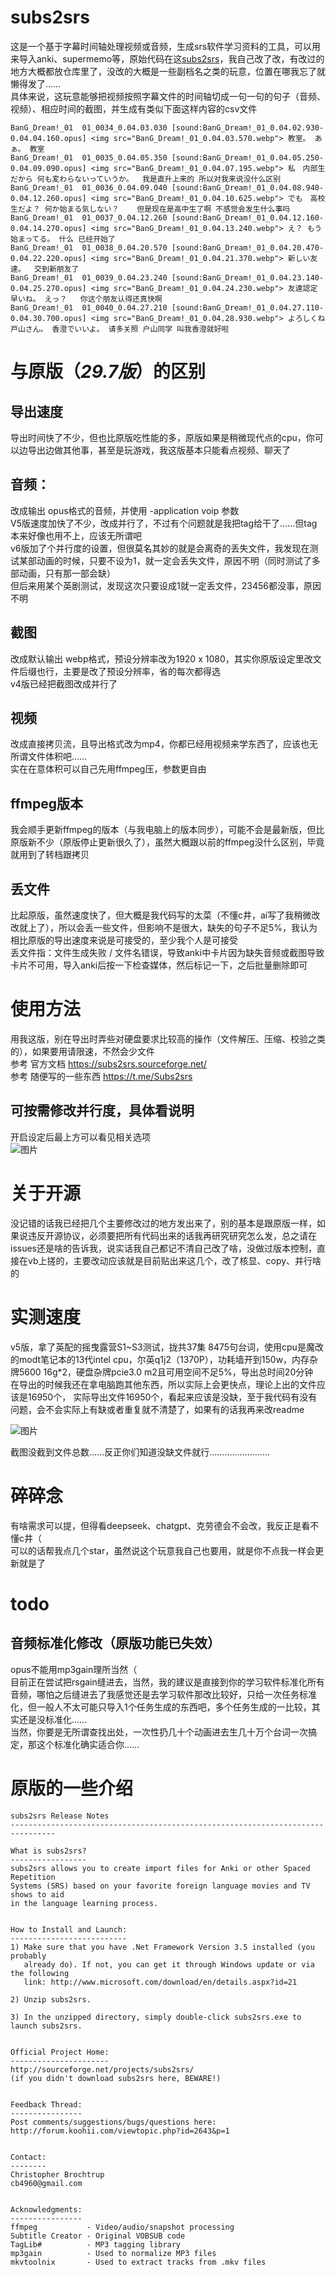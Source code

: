 # subs2srs
这是一个基于字幕时间轴处理视频或音频，生成srs软件学习资料的工具，可以用来导入anki、supermemo等，原始代码在这[subs2srs](https://subs2srs.sourceforge.net/)，我自己改了改，有改过的地方大概都放仓库里了，没改的大概是一些副档名之类的玩意，位置在哪我忘了就懒得发了……    
具体来说，这玩意能够把视频按照字幕文件的时间轴切成一句一句的句子（音频、视频）、相应时间的截图，并生成有类似下面这样内容的csv文件  

```
BanG_Dream!_01	01_0034_0.04.03.030	[sound:BanG_Dream!_01_0.04.02.930-0.04.04.160.opus]	<img src="BanG_Dream!_01_0.04.03.570.webp">	教室。 あぁ。	教室
BanG_Dream!_01	01_0035_0.04.05.350	[sound:BanG_Dream!_01_0.04.05.250-0.04.09.090.opus]	<img src="BanG_Dream!_01_0.04.07.195.webp">	私　内部生だから 何も変わらないっていうか。	我是直升上来的 所以对我来说没什么区别
BanG_Dream!_01	01_0036_0.04.09.040	[sound:BanG_Dream!_01_0.04.08.940-0.04.12.260.opus]	<img src="BanG_Dream!_01_0.04.10.625.webp">	でも　高校生だよ？ 何か始まる気しない？	但是现在是高中生了啊 不感觉会发生什么事吗
BanG_Dream!_01	01_0037_0.04.12.260	[sound:BanG_Dream!_01_0.04.12.160-0.04.14.270.opus]	<img src="BanG_Dream!_01_0.04.13.240.webp">	え？ もう始まってる。	什么 已经开始了
BanG_Dream!_01	01_0038_0.04.20.570	[sound:BanG_Dream!_01_0.04.20.470-0.04.22.220.opus]	<img src="BanG_Dream!_01_0.04.21.370.webp">	新しい友達。	交到新朋友了
BanG_Dream!_01	01_0039_0.04.23.240	[sound:BanG_Dream!_01_0.04.23.140-0.04.25.270.opus]	<img src="BanG_Dream!_01_0.04.24.230.webp">	友達認定　早いね。 えっ？	你这个朋友认得还真快啊
BanG_Dream!_01	01_0040_0.04.27.210	[sound:BanG_Dream!_01_0.04.27.110-0.04.30.700.opus]	<img src="BanG_Dream!_01_0.04.28.930.webp">	よろしくね　戸山さん。 香澄でいいよ。	请多关照 户山同学 叫我香澄就好啦
```

# 与原版（*29.7版*）的区别
## 导出速度
导出时间快了不少，但也比原版吃性能的多，原版如果是稍微现代点的cpu，你可以边导出边做其他事，甚至是玩游戏，我这版基本只能看点视频、聊天了

## 音频：
改成输出 opus格式的音频，并使用 -application voip 参数  
V5版速度加快了不少，改成并行了，不过有个问题就是我把tag给干了……但tag本来好像也用不上，应该无所谓吧  
v6版加了个并行度的设置，但很莫名其妙的就是会离奇的丢失文件，我发现在测试某部动画的时候，只要不设为1，就一定会丢失文件，原因不明（同时测试了多部动画，只有那一部会缺）  
但后来用某个英剧测试，发现这次只要设成1就一定丢文件，23456都没事，原因不明

## 截图
改成默认输出 webp格式，预设分辨率改为1920 x 1080，其实你原版设定里改文件后缀也行，主要是改了预设分辨率，省的每次都得选  
v4版已经把截图改成并行了

## 视频
改成直接拷贝流，且导出格式改为mp4，你都已经用视频来学东西了，应该也无所谓文件体积吧……  
实在在意体积可以自己先用ffmpeg压，参数更自由

## ffmpeg版本
我会顺手更新ffmpeg的版本（与我电脑上的版本同步），可能不会是最新版，但比原版新不少（原版停止更新很久了），虽然大概跟以前的ffmpeg没什么区别，毕竟就用到了转档跟拷贝

## 丢文件
比起原版，虽然速度快了，但大概是我代码写的太菜（不懂c井，ai写了我稍微改改就上了），所以会丢一些文件，但影响不是很大，缺失的句子不足5%，我认为相比原版的导出速度来说是可接受的，至少我个人是可接受  
丢文件指：文件生成失败 / 文件名错误，导致anki中卡片因为缺失音频或截图导致卡片不可用，导入anki后按一下检查媒体，然后标记一下，之后批量删除即可

# 使用方法
用我这版，别在导出时弄些对硬盘要求比较高的操作（文件解压、压缩、校验之类的），如果要用请限速，不然会少文件  
参考 官方文档 https://subs2srs.sourceforge.net/  
参考 随便写的一些东西 https://t.me/Subs2srs

## 可按需修改并行度，具体看说明
开启设定后最上方可以看见相关选项  
![图片](https://github.com/user-attachments/assets/d3079b07-d7a9-4f99-a3e1-040fabe59e91)

# 关于开源
没记错的话我已经把几个主要修改过的地方发出来了，别的基本是跟原版一样，如果说违反开源协议，必须要把所有代码出来的话我再研究研究怎么发，总之请在issues还是啥的告诉我，说实话我自己都记不清自己改了啥，没做过版本控制，直接在vb上搓的，主要改动应该就是目前贴出来这几个，改了核显、copy、并行啥的

# 实测速度
v5版，拿了英配的摇曳露营S1~S3测试，拢共37集 8475句台词，使用cpu是魔改的modt笔记本的13代intel cpu，尔英q1j2（1370P），功耗墙开到150w，内存杂牌5600 16g*2，硬盘杂牌pcie3.0 m2且可用空间不足5%，导出总时间20分钟  
在导出的时候我还在拿电脑跑其他东西，所以实际上会更快点，理论上出的文件应该是16950个， 实际导出文件16950个，看起来应该是没缺，至于我代码有没有问题，会不会实际上有缺或者重复就不清楚了，如果有的话我再来改readme  

![图片](https://github.com/user-attachments/assets/0ca55469-5839-4894-b952-167cb79f8e26)

截图没截到文件总数……反正你们知道没缺文件就行……………………  

# 碎碎念
有啥需求可以提，但得看deepseek、chatgpt、克劳德会不会改，我反正是看不懂c井（  
可以的话帮我点几个star，虽然说这个玩意我自己也要用，就是你不点我一样会更新就是了  

# todo
## 音频标准化修改（原版功能已失效）
opus不能用mp3gain理所当然（  
目前正在尝试把rsgain缝进去，当然，我的建议是直接到你的学习软件标准化所有音频，哪怕之后缝进去了我感觉还是去学习软件那改比较好，只给一次任务标准化，但一般人不太可能只导入1个任务生成的东西吧，多个任务生成的一比较，其实还是没标准化……   
当然，你要是无所谓查找出处，一次性扔几十个动画进去生几十万个台词一次搞定，那这个标准化确实适合你……  

# 原版的一些介绍
```
subs2srs Release Notes
--------------------------------------------------------------------------------

What is subs2srs?
-----------------
subs2srs allows you to create import files for Anki or other Spaced Repetition
Systems (SRS) based on your favorite foreign language movies and TV shows to aid
in the language learning process.


How to Install and Launch:
--------------------------
1) Make sure that you have .Net Framework Version 3.5 installed (you probably
   already do). If not, you can get it through Windows update or via the following
   link: http://www.microsoft.com/download/en/details.aspx?id=21

2) Unzip subs2srs.

3) In the unzipped directory, simply double-click subs2srs.exe to launch subs2srs.


Official Project Home:
----------------------
http://sourceforge.net/projects/subs2srs/
(if you didn't download subs2srs here, BEWARE!)


Feedback Thread:
----------------
Post comments/suggestions/bugs/questions here:
http://forum.koohii.com/viewtopic.php?id=2643&p=1


Contact:
--------
Christopher Brochtrup
cb4960@gmail.com


Acknowledgments:
----------------
ffmpeg           - Video/audio/snapshot processing
Subtitle Creator - Original VOBSUB code
TagLib#          - MP3 tagging library
mp3gain          - Used to normalize MP3 files
mkvtoolnix       - Used to extract tracks from .mkv files
```

